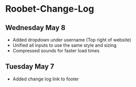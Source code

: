# Roobet-Change-Log

## Wednesday May 8
* Added dropdown under username (Top right of website)
* Unified all inputs to use the same style and sizing
* Compressed sounds for faster load times

## Tuesday May 7
* Added change log link to footer
